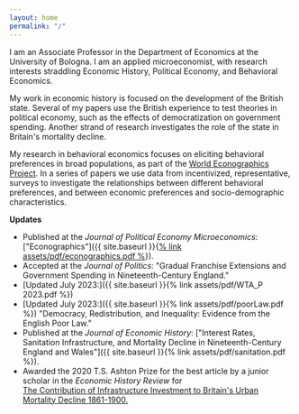 ```yaml
---
layout: home
permalink: "/"
---
```


I am an Associate Professor in the Department of Economics at the University of Bologna. I am an applied microeconomist, with research interests straddling Economic History, Political Economy, and Behavioral Economics.

My work in economic history is focused on the development of the British state. Several of my papers use the British experience to test theories in political economy, such as the effects of democratization on government spending. Another strand of research investigates the role of the state in Britain's mortality decline.

My research in behavioral economics focuses on eliciting behavioral preferences in broad populations, as part of the [World Econographics Project](http://www.its.caltech.edu/~snowberg/wep.html). In a series of papers we use data from incentivized, representative, surveys to investigate the relationships between different behavioral preferences, and between economic preferences and socio-demographic characteristics.

**Updates**

- Published at the _Journal of Political Economy Microeconomics_: ["Econographics"]({{ site.baseurl }}{[% link assets/pdf/econographics.pdf %](https://www.journals.uchicago.edu/doi/full/10.1086/723044)}). 
- Accepted at the _Journal of Politics_:  "Gradual Franchise Extensions and Government Spending in Nineteenth-Century England."
- [Updated July 2023:]({{ site.baseurl }}{% link assets/pdf/WTA_P 2023.pdf %})
- [Updated July 2023:]({{ site.baseurl }}{% link assets/pdf/poorLaw.pdf %}) "Democracy, Redistribution, and Inequality: Evidence from the English Poor Law."
- Published at the _Journal of Economic History_: ["Interest Rates, Sanitation Infrastructure, and Mortality
Decline in Nineteenth-Century England and Wales"]({{ site.baseurl }}{% link assets/pdf/sanitation.pdf %}). 
- Awarded the 2020 T.S. Ashton Prize for the best article by a junior scholar in the _Economic History Review_ for <br> [The Contribution of Infrastructure Investment to Britain's Urban Mortality Decline 1861-1900.](https://onlinelibrary.wiley.com/doi/abs/10.1111/ehr.12699)

